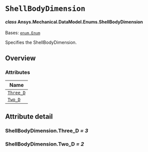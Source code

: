 # `ShellBodyDimension`

<a id="ansys.mechanical.stubs.v241.Ansys.Mechanical.DataModel.Enums.ShellBodyDimension"></a>

#### *class* Ansys.Mechanical.DataModel.Enums.ShellBodyDimension

Bases: [`enum.Enum`](https://docs.python.org/3/library/enum.html#enum.Enum)

Specifies the ShellBodyDimension.

<!-- !! processed by numpydoc !! -->

<a id="overview"></a>

## Overview

### Attributes

| Name |
| -------------------------------------------- |
| [`Three_D`](#ShellBodyDimension.Three_D) |
| [`Two_D`](#ShellBodyDimension.Two_D) |

<a id="attribute-detail"></a>

## Attribute detail

<a id="ShellBodyDimension.Three_D"></a>

### ShellBodyDimension.Three_D *= 3*

<a id="ShellBodyDimension.Two_D"></a>

### ShellBodyDimension.Two_D *= 2*


